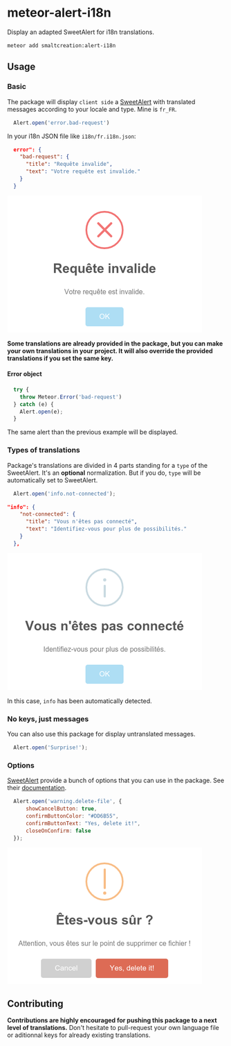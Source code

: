 # meteor-alert-i18n
Display an adapted SweetAlert for i18n translations.
``` console
meteor add smaltcreation:alert-i18n
```

## Usage
### Basic
The package will display `client side` a [SweetAlert](http://t4t5.github.io/sweetalert/) with translated messages according to your locale and type. Mine is `fr_FR`.
``` javascript
  Alert.open('error.bad-request')
```
In your i18n JSON file like `i18n/fr.i18n.json`:
``` json
  error": {
    "bad-request": {
      "title": "Requête invalide",
      "text": "Votre requête est invalide."
    }
  }
```
![SweetAlert example 1](demo/images/swal1.png)

**Some translations are already provided in the package, but you can make your own translations in your project. It will also override the provided translations if you set the same key.**

#### Error object
``` javascript
  try {
    throw Meteor.Error('bad-request')
  } catch (e) {
    Alert.open(e);
  }
```
The same alert than the previous example will be displayed.

### Types of translations
Package's translations are divided in 4 parts standing for a `type` of the SweetAlert.
It's an **optional** normalization. But if you do, `type` will be automatically set to SweetAlert.
``` javascript
  Alert.open('info.not-connected');
```
``` json
"info": {
    "not-connected": {
      "title": "Vous n'êtes pas connecté",
      "text": "Identifiez-vous pour plus de possibilités."
    }
  },
```
![SweetAlert example 2](demo/images/swal2.png)

In this case, `info` has been automatically detected.

### No keys, just messages
You can also use this package for display untranslated messages.
``` javascript
  Alert.open('Surprise!');
```

### Options
[SweetAlert](http://t4t5.github.io/sweetalert/) provide a bunch of options that you can use in the package. See their [documentation](http://t4t5.github.io/sweetalert/).
``` javascript
  Alert.open('warning.delete-file', {
      showCancelButton: true,
      confirmButtonColor: "#DD6B55",
      confirmButtonText: "Yes, delete it!",
      closeOnConfirm: false
  });
```
![SweetAlert example 4](demo/images/swal4.png)

## Contributing
**Contributions are highly encouraged for pushing this package to a next level of translations.**
Don't hesitate to pull-request your own language file or aditionnal keys for already existing translations.
